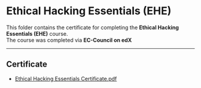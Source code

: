 # Ethical Hacking Essentials (EHE)

This folder contains the certificate for completing the **Ethical Hacking Essentials (EHE)** course.  
The course was completed via **EC-Council on edX**  

---

## Certificate
- [Ethical Hacking Essentials Certificate.pdf](Ethical%20Hacking%20Essentials%20Certificate.pdf)

